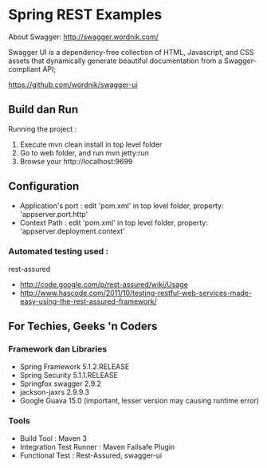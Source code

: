 Spring REST Examples
======================

About Swagger: http://swagger.wordnik.com/

Swagger UI is a dependency-free collection of HTML, Javascript, and CSS assets that dynamically generate beautiful documentation from a Swagger-compliant API;

https://github.com/wordnik/swagger-ui

## Build dan Run ##

Running the project : 

1. Execute mvn clean install in top level folder
2. Go to web folder, and run mvn jetty:run
3. Browse your http://localhost:9699

## Configuration ##

* Application's port : edit 'pom.xml' in top level folder, property: 'appserver.port.http'
* Context Path : edit 'pom.xml' in top level folder, property: 'appserver.deployment.context'

### Automated testing used :  ###

rest-assured
* http://code.google.com/p/rest-assured/wiki/Usage 
* http://www.hascode.com/2011/10/testing-restful-web-services-made-easy-using-the-rest-assured-framework/ 


## For Techies, Geeks 'n Coders ##

### Framework dan Libraries ###

* Spring Framework 5.1.2.RELEASE
* Spring Security 5.1.1.RELEASE
* Springfox swagger 2.9.2
* jackson-jaxrs 2.9.9.3
* Google Guava 15.0 (important, lesser version may causing runtime error)

### Tools ###

* Build Tool : Maven 3
* Integration Test Runner : Maven Failsafe Plugin
* Functional Test : Rest-Assured, swagger-ui
